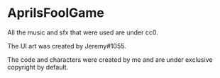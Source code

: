 # AprilsFoolGame

All the music and sfx that were used are under cc0.

The UI art was created by Jeremy#1055.

The code and characters were created by me and are under exclusive copyright by default.
